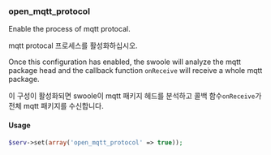 ### open_mqtt_protocol

Enable the process of mqtt protocal.

mqtt protocal 프로세스를 활성화하십시오.

Once this configuration has enabled, the swoole will analyze the mqtt package head and the callback function `onReceive` will receive a whole mqtt package.

이 구성이 활성화되면 swoole이 mqtt 패키지 헤드를 분석하고 콜백 함수`onReceive`가 전체 mqtt 패키지를 수신합니다.

#### Usage

```php
$serv->set(array('open_mqtt_protocol' => true));
```
